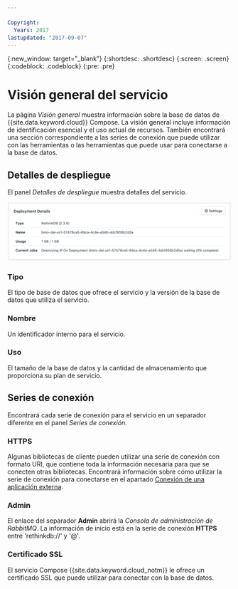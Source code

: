 ```yaml
---

Copyright:
  Years: 2017
lastupdated: "2017-09-07"
---
```


{:new_window: target="_blank"}
{:shortdesc: .shortdesc}
{:screen: .screen}
{:codeblock: .codeblock}
{:pre: .pre}

# Visión general del servicio

La página _Visión general_ muestra información sobre la base de datos de {{site.data.keyword.cloud}} Compose. La visión general incluye información de identificación esencial y el uso actual de recursos. También encontrará una sección correspondiente a las series de conexión que puede utilizar con las herramientas o las herramientas que puede usar para conectarse a la base de datos.

## Detalles de despliegue

El panel _Detalles de despliegue_ muestra detalles del servicio.

![Detalles de despliegue](./images/rethink-deployment-details.png "Una vista del panel Detalles de despliegue")

### Tipo

El tipo de base de datos que ofrece el servicio y la versión de la base de datos que utiliza el servicio.

### Nombre

Un identificador interno para el servicio.

### Uso

El tamaño de la base de datos y la cantidad de almacenamiento que proporciona su plan de servicio.


## Series de conexión

Encontrará cada serie de conexión para el servicio en un separador diferente en el panel _Series de conexión_.

### HTTPS

Algunas bibliotecas de cliente pueden utilizar una serie de conexión con formato URI, que contiene toda la información necesaria para que se conecten otras bibliotecas. Encontrará información sobre cómo utilizar la serie de conexión para conectarse en el apartado [Conexión de una aplicación externa](./connecting-external.html).

### Admin

El enlace del separador **Admin** abrirá la _Consola de administración de RabbitMQ_. La información de inicio está en la serie de conexión **HTTPS** entre 'rethinkdb://' y '@'.

### Certificado SSL

El servicio Compose {{site.data.keyword.cloud_notm}} le ofrece un certificado SSL que puede utilizar para conectar con la base de datos.
